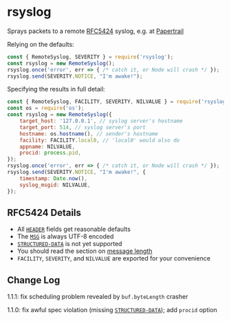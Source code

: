 # rsyslog

Sprays packets to a remote [RFC5424] syslog, e.g. at [Papertrail]

[Papertrail]: https://papertrailapp.com
[RFC5424]: https://tools.ietf.org/html/rfc5424

Relying on the defaults:

```js
const { RemoteSyslog, SEVERITY } = require('rsyslog');
const rsyslog = new RemoteSyslog();
rsyslog.once('error', err => { /* catch it, or Node will crash */ });
rsyslog.send(SEVERITY.NOTICE, "I'm awake!");
```

Specifying the results in full detail:

```js
const { RemoteSyslog, FACILITY, SEVERITY, NILVALUE } = require('rsyslog');
const os = require('os');
const rsyslog = new RemoteSyslog({
    target_host: '127.0.0.1', // syslog server's hostname
    target_port: 514, // syslog server's port
    hostname: os.hostname(), // sender's hostname
    facility: FACILITY.local0, // 'local0' would also do
    appname: NILVALUE,
    procid: process.pid,
});
rsyslog.once('error', err => { /* catch it, or Node will crash */ });
rsyslog.send(SEVERITY.NOTICE, "I'm awake!", {
    timestamp: Date.now(),
    syslog_msgid: NILVALUE,
});
```

## RFC5424 Details

* All [`HEADER`][HEADER] fields get reasonable defaults
* The [`MSG`][MSG] is always UTF-8 encoded
* [`STRUCTURED-DATA`][SD] is not yet supported
* You should read the section on [message length][ML]
* `FACILITY`, `SEVERITY`, and `NILVALUE` are exported for your convenience

[HEADER]: https://tools.ietf.org/html/rfc5424#section-6.2
[SD]: https://tools.ietf.org/html/rfc5424#section-6.3
[MSG]: https://tools.ietf.org/html/rfc5424#section-6.4
[ML]: https://tools.ietf.org/html/rfc5424#section-6.1

## Change Log

1.1.1: fix scheduling problem revealed by `buf.byteLength` crasher

1.1.0: fix awful spec violation (missing [`STRUCTURED-DATA`][SD]); add `procid` option

